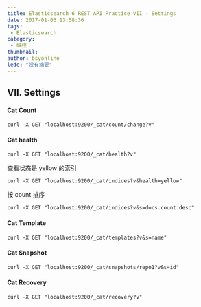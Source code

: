 ```yaml
---
title: Elasticsearch 6 REST API Practice VII - Settings
date: 2017-01-03 13:58:36
tags:
 - Elasticsearch
category: 
 - 编程
thumbnail: 
author: bsyonline
lede: "没有摘要"
---
```


## VII. Settings
#### Cat Count
```
curl -X GET "localhost:9200/_cat/count/change?v"
```
#### Cat health
```
curl -X GET "localhost:9200/_cat/health?v"
```
查看状态是 yellow 的索引
```
curl -X GET "localhost:9200/_cat/indices?v&health=yellow"
```
按 count 排序
```
curl -X GET "localhost:9200/_cat/indices?v&s=docs.count:desc"
```
#### Cat Template
```
curl -X GET "localhost:9200/_cat/templates?v&s=name"
```
#### Cat Snapshot
```
curl -X GET "localhost:9200/_cat/snapshots/repo1?v&s=id"
```
#### Cat Recovery
```
curl -X GET "localhost:9200/_cat/recovery?v"
```


